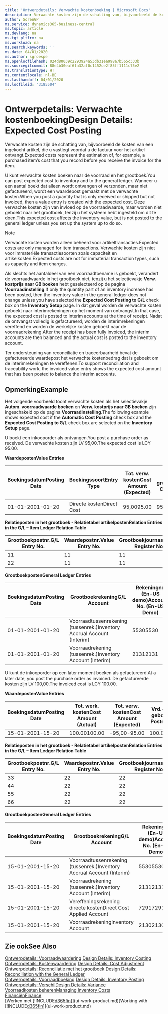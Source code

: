 ```yaml
---
title: 'Ontwerpdetails: Verwachte kostenboeking | Microsoft Docs'
description: Verwachte kosten zijn de schatting van, bijvoorbeeld de kosten van een ingekocht artikel, die u vastlegt voordat u de factuur voor het artikel ontvangt.
author: SorenGP
ms.service: dynamics365-business-central
ms.topic: article
ms.devlang: na
ms.tgt_pltfrm: na
ms.workload: na
ms.search.keywords: ''
ms.date: 04/01/2020
ms.author: sgroespe
ms.openlocfilehash: 024d80039c2293924a53db31ea998a7b565c333b
ms.sourcegitcommit: 88e4b30eaf6fa32af0c1452ce2f85ff1111c75e2
ms.translationtype: HT
ms.contentlocale: nl-BE
ms.lasthandoff: 04/01/2020
ms.locfileid: "3185504"
---
```

# <a name="design-details-expected-cost-posting"></a><span data-ttu-id="e2037-103">Ontwerpdetails: Verwachte kostenboeking</span><span class="sxs-lookup"><span data-stu-id="e2037-103">Design Details: Expected Cost Posting</span></span>
<span data-ttu-id="e2037-104">Verwachte kosten zijn de schatting van, bijvoorbeeld de kosten van een ingekocht artikel, die u vastlegt voordat u de factuur voor het artikel ontvangt.</span><span class="sxs-lookup"><span data-stu-id="e2037-104">Expected costs represent the estimation of, for example, a purchased item’s cost that you record before you receive the invoice for the item.</span></span>  

 <span data-ttu-id="e2037-105">U kunt verwachte kosten boeken naar de voorraad en het grootboek.</span><span class="sxs-lookup"><span data-stu-id="e2037-105">You can post expected cost to inventory and to the general ledger.</span></span> <span data-ttu-id="e2037-106">Wanneer u een aantal boekt dat alleen wordt ontvangen of verzonden, maar niet gefactureerd, wordt een waardepost gemaakt met de verwachte kosten.</span><span class="sxs-lookup"><span data-stu-id="e2037-106">When you post a quantity that is only received or shipped but not invoiced, then a value entry is created with the expected cost.</span></span> <span data-ttu-id="e2037-107">Deze verwachte kosten zijn van invloed op de voorraadwaarde, maar worden niet geboekt naar het grootboek, tenzij u het systeem hebt ingesteld om dit te doen.</span><span class="sxs-lookup"><span data-stu-id="e2037-107">This expected cost affects the inventory value, but is not posted to the general ledger unless you set up the system up to do so.</span></span>  

> [!NOTE]  
>  <span data-ttu-id="e2037-108">Verwachte kosten worden alleen beheerd voor artikeltransacties.</span><span class="sxs-lookup"><span data-stu-id="e2037-108">Expected costs are only managed for item transactions.</span></span> <span data-ttu-id="e2037-109">Verwachte kosten zijn niet voor immateriële transactiesoorten zoals capaciteit en artikelkosten.</span><span class="sxs-lookup"><span data-stu-id="e2037-109">Expected costs are not for immaterial transaction types, such as capacity and item charges.</span></span>  

 <span data-ttu-id="e2037-110">Als slechts het aantaldeel van een voorraadtoename is geboekt, verandert de voorraadwaarde in het grootboek niet, tenzij u het selectievakje **Verw. kostprijs naar GB boeken** hebt geselecteerd op de pagina **Voorraadinstelling**.</span><span class="sxs-lookup"><span data-stu-id="e2037-110">If only the quantity part of an inventory increase has been posted, then the inventory value in the general ledger does not change unless you have selected the **Expected Cost Posting to G/L** check box on the **Inventory Setup** page.</span></span> <span data-ttu-id="e2037-111">In dat geval worden de verwachte kosten geboekt naar interimrekeningen op het moment van ontvangst.</span><span class="sxs-lookup"><span data-stu-id="e2037-111">In that case, the expected cost is posted to interim accounts at the time of receipt.</span></span> <span data-ttu-id="e2037-112">Nadat de ontvangst volledig is gefactureerd, worden de interimrekeningen vereffend en worden de werkelijke kosten geboekt naar de voorraadrekening.</span><span class="sxs-lookup"><span data-stu-id="e2037-112">After the receipt has been fully invoiced, the interim accounts are then balanced and the actual cost is posted to the inventory account.</span></span>  

 <span data-ttu-id="e2037-113">Ter ondersteuning van reconciliatie en traceerbaarheid bevat de gefactureerde waardepost het verwachte kostenbedrag dat is geboekt om de interimrekeningen te vereffenen.</span><span class="sxs-lookup"><span data-stu-id="e2037-113">To support reconciliation and traceability work, the invoiced value entry shows the expected cost amount that has been posted to balance the interim accounts.</span></span>  

## <a name="example"></a><span data-ttu-id="e2037-114">Opmerking</span><span class="sxs-lookup"><span data-stu-id="e2037-114">Example</span></span>  
 <span data-ttu-id="e2037-115">Het volgende voorbeeld toont verwachte kosten als het selectievakje **Autom. voorraadwaarde boeken** en **Verw. kostprijs naar GB boeken** zijn ingeschakeld op de pagina **Voorraadinstelling**.</span><span class="sxs-lookup"><span data-stu-id="e2037-115">The following example shows expected cost if the **Automatic Cost Posting** check box and the **Expected Cost Posting to G/L** check box are selected on the **Inventory Setup** page.</span></span>  

 <span data-ttu-id="e2037-116">U boekt een inkooporder als ontvangen.</span><span class="sxs-lookup"><span data-stu-id="e2037-116">You post a purchase order as received.</span></span> <span data-ttu-id="e2037-117">De verwachte kosten zijn LV 95,00.</span><span class="sxs-lookup"><span data-stu-id="e2037-117">The expected cost is LCY 95.00.</span></span>  

 <span data-ttu-id="e2037-118">**Waardeposten**</span><span class="sxs-lookup"><span data-stu-id="e2037-118">**Value Entries**</span></span>  

|<span data-ttu-id="e2037-119">Boekingsdatum</span><span class="sxs-lookup"><span data-stu-id="e2037-119">Posting Date</span></span>|<span data-ttu-id="e2037-120">Boekingssoort</span><span class="sxs-lookup"><span data-stu-id="e2037-120">Entry Type</span></span>|<span data-ttu-id="e2037-121">Tot. verw. kosten</span><span class="sxs-lookup"><span data-stu-id="e2037-121">Cost Amount (Expected)</span></span>|<span data-ttu-id="e2037-122">Verw. kostn geboekt nr grootbk</span><span class="sxs-lookup"><span data-stu-id="e2037-122">Expected Cost Posted to G/L</span></span>|<span data-ttu-id="e2037-123">Verwachte kosten</span><span class="sxs-lookup"><span data-stu-id="e2037-123">Expected Cost</span></span>|<span data-ttu-id="e2037-124">Artikelpostnr.</span><span class="sxs-lookup"><span data-stu-id="e2037-124">Item Ledger Entry No.</span></span>|<span data-ttu-id="e2037-125">Volgnummer</span><span class="sxs-lookup"><span data-stu-id="e2037-125">Entry No.</span></span>|  
|------------------|----------------|------------------------------|----------------------------------|-------------------|---------------------------|---------------|  
|<span data-ttu-id="e2037-126">01-01-20</span><span class="sxs-lookup"><span data-stu-id="e2037-126">01-01-20</span></span>|<span data-ttu-id="e2037-127">Directe kosten</span><span class="sxs-lookup"><span data-stu-id="e2037-127">Direct Cost</span></span>|<span data-ttu-id="e2037-128">95,00</span><span class="sxs-lookup"><span data-stu-id="e2037-128">95.00</span></span>|<span data-ttu-id="e2037-129">95,00</span><span class="sxs-lookup"><span data-stu-id="e2037-129">95.00</span></span>|<span data-ttu-id="e2037-130">Ja</span><span class="sxs-lookup"><span data-stu-id="e2037-130">Yes</span></span>|<span data-ttu-id="e2037-131">1</span><span class="sxs-lookup"><span data-stu-id="e2037-131">1</span></span>|<span data-ttu-id="e2037-132">1</span><span class="sxs-lookup"><span data-stu-id="e2037-132">1</span></span>|  

 <span data-ttu-id="e2037-133">**Relatieposten in het grootboek - Relatietabel artikelposten**</span><span class="sxs-lookup"><span data-stu-id="e2037-133">**Relation Entries in the G/L – Item Ledger Relation Table**</span></span>  

|<span data-ttu-id="e2037-134">Grootboekpostnr.</span><span class="sxs-lookup"><span data-stu-id="e2037-134">G/L Entry No.</span></span>|<span data-ttu-id="e2037-135">Waardepostnr.</span><span class="sxs-lookup"><span data-stu-id="e2037-135">Value Entry No.</span></span>|<span data-ttu-id="e2037-136">Grootboekjournaalnr.</span><span class="sxs-lookup"><span data-stu-id="e2037-136">G/L Register No.</span></span>|  
|--------------------|---------------------|-----------------------|  
|<span data-ttu-id="e2037-137">1</span><span class="sxs-lookup"><span data-stu-id="e2037-137">1</span></span>|<span data-ttu-id="e2037-138">1</span><span class="sxs-lookup"><span data-stu-id="e2037-138">1</span></span>|<span data-ttu-id="e2037-139">1</span><span class="sxs-lookup"><span data-stu-id="e2037-139">1</span></span>|  
|<span data-ttu-id="e2037-140">2</span><span class="sxs-lookup"><span data-stu-id="e2037-140">2</span></span>|<span data-ttu-id="e2037-141">1</span><span class="sxs-lookup"><span data-stu-id="e2037-141">1</span></span>|<span data-ttu-id="e2037-142">1</span><span class="sxs-lookup"><span data-stu-id="e2037-142">1</span></span>|  

 <span data-ttu-id="e2037-143">**Grootboekposten**</span><span class="sxs-lookup"><span data-stu-id="e2037-143">**General Ledger Entries**</span></span>  

|<span data-ttu-id="e2037-144">Boekingsdatum</span><span class="sxs-lookup"><span data-stu-id="e2037-144">Posting Date</span></span>|<span data-ttu-id="e2037-145">Grootboekrekening</span><span class="sxs-lookup"><span data-stu-id="e2037-145">G/L Account</span></span>|<span data-ttu-id="e2037-146">Rekeningnr. (En-US demo)</span><span class="sxs-lookup"><span data-stu-id="e2037-146">Account No. (En-US Demo)</span></span>|<span data-ttu-id="e2037-147">Bedrag</span><span class="sxs-lookup"><span data-stu-id="e2037-147">Amount</span></span>|<span data-ttu-id="e2037-148">Volgnummer</span><span class="sxs-lookup"><span data-stu-id="e2037-148">Entry No.</span></span>|  
|------------------|------------------|---------------------------------|------------|---------------|  
|<span data-ttu-id="e2037-149">01-01-20</span><span class="sxs-lookup"><span data-stu-id="e2037-149">01-01-20</span></span>|<span data-ttu-id="e2037-150">Voorraadtussenrekening (tussenrek.)</span><span class="sxs-lookup"><span data-stu-id="e2037-150">Inventory Accrual Account (Interim)</span></span>|<span data-ttu-id="e2037-151">5530</span><span class="sxs-lookup"><span data-stu-id="e2037-151">5530</span></span>|<span data-ttu-id="e2037-152">-95,00</span><span class="sxs-lookup"><span data-stu-id="e2037-152">-95.00</span></span>|<span data-ttu-id="e2037-153">2</span><span class="sxs-lookup"><span data-stu-id="e2037-153">2</span></span>|  
|<span data-ttu-id="e2037-154">01-01-20</span><span class="sxs-lookup"><span data-stu-id="e2037-154">01-01-20</span></span>|<span data-ttu-id="e2037-155">Voorraadrekening (tussenrek.)</span><span class="sxs-lookup"><span data-stu-id="e2037-155">Inventory Account (Interim)</span></span>|<span data-ttu-id="e2037-156">2131</span><span class="sxs-lookup"><span data-stu-id="e2037-156">2131</span></span>|<span data-ttu-id="e2037-157">95,00</span><span class="sxs-lookup"><span data-stu-id="e2037-157">95.00</span></span>|<span data-ttu-id="e2037-158">1</span><span class="sxs-lookup"><span data-stu-id="e2037-158">1</span></span>|  

 <span data-ttu-id="e2037-159">U kunt de inkooporder op een later moment boeken als gefactureerd.</span><span class="sxs-lookup"><span data-stu-id="e2037-159">At a later date, you post the purchase order as invoiced.</span></span> <span data-ttu-id="e2037-160">De gefactureerde kosten zijn LV 100,00.</span><span class="sxs-lookup"><span data-stu-id="e2037-160">The invoiced cost is LCY 100.00.</span></span>  

 <span data-ttu-id="e2037-161">**Waardeposten**</span><span class="sxs-lookup"><span data-stu-id="e2037-161">**Value Entries**</span></span>  

|<span data-ttu-id="e2037-162">Boekingsdatum</span><span class="sxs-lookup"><span data-stu-id="e2037-162">Posting Date</span></span>|<span data-ttu-id="e2037-163">Tot. werk. kosten</span><span class="sxs-lookup"><span data-stu-id="e2037-163">Cost Amount (Actual)</span></span>|<span data-ttu-id="e2037-164">Tot. verw. kosten</span><span class="sxs-lookup"><span data-stu-id="e2037-164">Cost Amount (Expected)</span></span>|<span data-ttu-id="e2037-165">Vrd.-waarde geboekt</span><span class="sxs-lookup"><span data-stu-id="e2037-165">Cost Posted to G/L</span></span>|<span data-ttu-id="e2037-166">Verwachte kosten</span><span class="sxs-lookup"><span data-stu-id="e2037-166">Expected Cost</span></span>|<span data-ttu-id="e2037-167">Artikelpostnr.</span><span class="sxs-lookup"><span data-stu-id="e2037-167">Item Ledger Entry No.</span></span>|<span data-ttu-id="e2037-168">Volgnummer</span><span class="sxs-lookup"><span data-stu-id="e2037-168">Entry No.</span></span>|  
|------------------|----------------------------|------------------------------|-------------------------|-------------------|---------------------------|---------------|  
|<span data-ttu-id="e2037-169">15-01-20</span><span class="sxs-lookup"><span data-stu-id="e2037-169">01-15-20</span></span>|<span data-ttu-id="e2037-170">100.00</span><span class="sxs-lookup"><span data-stu-id="e2037-170">100.00</span></span>|<span data-ttu-id="e2037-171">-95,00</span><span class="sxs-lookup"><span data-stu-id="e2037-171">-95.00</span></span>|<span data-ttu-id="e2037-172">100.00</span><span class="sxs-lookup"><span data-stu-id="e2037-172">100.00</span></span>|<span data-ttu-id="e2037-173">Nee</span><span class="sxs-lookup"><span data-stu-id="e2037-173">No</span></span>|<span data-ttu-id="e2037-174">1</span><span class="sxs-lookup"><span data-stu-id="e2037-174">1</span></span>|<span data-ttu-id="e2037-175">2</span><span class="sxs-lookup"><span data-stu-id="e2037-175">2</span></span>|  

 <span data-ttu-id="e2037-176">**Relatieposten in het grootboek - Relatietabel artikelposten**</span><span class="sxs-lookup"><span data-stu-id="e2037-176">**Relation Entries in the G/L – Item Ledger Relation Table**</span></span>  

|<span data-ttu-id="e2037-177">Grootboekpostnr.</span><span class="sxs-lookup"><span data-stu-id="e2037-177">G/L Entry No.</span></span>|<span data-ttu-id="e2037-178">Waardepostnr.</span><span class="sxs-lookup"><span data-stu-id="e2037-178">Value Entry No.</span></span>|<span data-ttu-id="e2037-179">Grootboekjournaalnr.</span><span class="sxs-lookup"><span data-stu-id="e2037-179">G/L Register No.</span></span>|  
|--------------------|---------------------|-----------------------|  
|<span data-ttu-id="e2037-180">3</span><span class="sxs-lookup"><span data-stu-id="e2037-180">3</span></span>|<span data-ttu-id="e2037-181">2</span><span class="sxs-lookup"><span data-stu-id="e2037-181">2</span></span>|<span data-ttu-id="e2037-182">2</span><span class="sxs-lookup"><span data-stu-id="e2037-182">2</span></span>|  
|<span data-ttu-id="e2037-183">4</span><span class="sxs-lookup"><span data-stu-id="e2037-183">4</span></span>|<span data-ttu-id="e2037-184">2</span><span class="sxs-lookup"><span data-stu-id="e2037-184">2</span></span>|<span data-ttu-id="e2037-185">2</span><span class="sxs-lookup"><span data-stu-id="e2037-185">2</span></span>|  
|<span data-ttu-id="e2037-186">5</span><span class="sxs-lookup"><span data-stu-id="e2037-186">5</span></span>|<span data-ttu-id="e2037-187">2</span><span class="sxs-lookup"><span data-stu-id="e2037-187">2</span></span>|<span data-ttu-id="e2037-188">2</span><span class="sxs-lookup"><span data-stu-id="e2037-188">2</span></span>|  
|<span data-ttu-id="e2037-189">6</span><span class="sxs-lookup"><span data-stu-id="e2037-189">6</span></span>|<span data-ttu-id="e2037-190">2</span><span class="sxs-lookup"><span data-stu-id="e2037-190">2</span></span>|<span data-ttu-id="e2037-191">2</span><span class="sxs-lookup"><span data-stu-id="e2037-191">2</span></span>|  

 <span data-ttu-id="e2037-192">**Grootboekposten**</span><span class="sxs-lookup"><span data-stu-id="e2037-192">**General Ledger Entries**</span></span>  

|<span data-ttu-id="e2037-193">Boekingsdatum</span><span class="sxs-lookup"><span data-stu-id="e2037-193">Posting Date</span></span>|<span data-ttu-id="e2037-194">Grootboekrekening</span><span class="sxs-lookup"><span data-stu-id="e2037-194">G/L Account</span></span>|<span data-ttu-id="e2037-195">Rekeningnr. (En-US demo)</span><span class="sxs-lookup"><span data-stu-id="e2037-195">Account No. (En-US Demo)</span></span>|<span data-ttu-id="e2037-196">Bedrag</span><span class="sxs-lookup"><span data-stu-id="e2037-196">Amount</span></span>|<span data-ttu-id="e2037-197">Volgnummer</span><span class="sxs-lookup"><span data-stu-id="e2037-197">Entry No.</span></span>|  
|------------------|------------------|---------------------------------|------------|---------------|  
|<span data-ttu-id="e2037-198">15-01-20</span><span class="sxs-lookup"><span data-stu-id="e2037-198">01-15-20</span></span>|<span data-ttu-id="e2037-199">Voorraadtussenrekening (tussenrek.)</span><span class="sxs-lookup"><span data-stu-id="e2037-199">Inventory Accrual Account (Interim)</span></span>|<span data-ttu-id="e2037-200">5530</span><span class="sxs-lookup"><span data-stu-id="e2037-200">5530</span></span>|<span data-ttu-id="e2037-201">95,00</span><span class="sxs-lookup"><span data-stu-id="e2037-201">95.00</span></span>|<span data-ttu-id="e2037-202">4</span><span class="sxs-lookup"><span data-stu-id="e2037-202">4</span></span>|  
|<span data-ttu-id="e2037-203">15-01-20</span><span class="sxs-lookup"><span data-stu-id="e2037-203">01-15-20</span></span>|<span data-ttu-id="e2037-204">Voorraadrekening (tussenrek.)</span><span class="sxs-lookup"><span data-stu-id="e2037-204">Inventory Account (Interim)</span></span>|<span data-ttu-id="e2037-205">2131</span><span class="sxs-lookup"><span data-stu-id="e2037-205">2131</span></span>|<span data-ttu-id="e2037-206">-95,00</span><span class="sxs-lookup"><span data-stu-id="e2037-206">-95.00</span></span>|<span data-ttu-id="e2037-207">3</span><span class="sxs-lookup"><span data-stu-id="e2037-207">3</span></span>|  
|<span data-ttu-id="e2037-208">15-01-20</span><span class="sxs-lookup"><span data-stu-id="e2037-208">01-15-20</span></span>|<span data-ttu-id="e2037-209">Vereffeningsrekening directe kosten</span><span class="sxs-lookup"><span data-stu-id="e2037-209">Direct Cost Applied Account</span></span>|<span data-ttu-id="e2037-210">7291</span><span class="sxs-lookup"><span data-stu-id="e2037-210">7291</span></span>|<span data-ttu-id="e2037-211">-100</span><span class="sxs-lookup"><span data-stu-id="e2037-211">-100</span></span>|<span data-ttu-id="e2037-212">6</span><span class="sxs-lookup"><span data-stu-id="e2037-212">6</span></span>|  
|<span data-ttu-id="e2037-213">15-01-20</span><span class="sxs-lookup"><span data-stu-id="e2037-213">01-15-20</span></span>|<span data-ttu-id="e2037-214">Voorraadrekening</span><span class="sxs-lookup"><span data-stu-id="e2037-214">Inventory Account</span></span>|<span data-ttu-id="e2037-215">2130</span><span class="sxs-lookup"><span data-stu-id="e2037-215">2130</span></span>|<span data-ttu-id="e2037-216">100</span><span class="sxs-lookup"><span data-stu-id="e2037-216">100</span></span>|<span data-ttu-id="e2037-217">5</span><span class="sxs-lookup"><span data-stu-id="e2037-217">5</span></span>|  

## <a name="see-also"></a><span data-ttu-id="e2037-218">Zie ook</span><span class="sxs-lookup"><span data-stu-id="e2037-218">See Also</span></span>
 <span data-ttu-id="e2037-219">[Ontwerpdetails: Voorraadwaardering](design-details-inventory-costing.md) </span><span class="sxs-lookup"><span data-stu-id="e2037-219">[Design Details: Inventory Costing](design-details-inventory-costing.md) </span></span>  
 <span data-ttu-id="e2037-220">[Ontwerpdetails: Kostenwaardering](design-details-cost-adjustment.md) </span><span class="sxs-lookup"><span data-stu-id="e2037-220">[Design Details: Cost Adjustment](design-details-cost-adjustment.md) </span></span>  
 <span data-ttu-id="e2037-221">[Ontwerpdetails: Reconciliatie met het grootboek](design-details-reconciliation-with-the-general-ledger.md) </span><span class="sxs-lookup"><span data-stu-id="e2037-221">[Design Details: Reconciliation with the General Ledger](design-details-reconciliation-with-the-general-ledger.md) </span></span>  
 <span data-ttu-id="e2037-222">[Ontwerpdetails: Voorraadboeking](design-details-inventory-posting.md) </span><span class="sxs-lookup"><span data-stu-id="e2037-222">[Design Details: Inventory Posting](design-details-inventory-posting.md) </span></span>  
 [<span data-ttu-id="e2037-223">Ontwerpdetails: Verschil</span><span class="sxs-lookup"><span data-stu-id="e2037-223">Design Details: Variance</span></span>](design-details-variance.md)  
 [<span data-ttu-id="e2037-224">Voorraadkosten beheren</span><span class="sxs-lookup"><span data-stu-id="e2037-224">Managing Inventory Costs</span></span>](finance-manage-inventory-costs.md)  
 [<span data-ttu-id="e2037-225">Financiën</span><span class="sxs-lookup"><span data-stu-id="e2037-225">Finance</span></span>](finance.md)  
 <span data-ttu-id="e2037-226">[Werken met [!INCLUDE[d365fin](includes/d365fin_md.md)]](ui-work-product.md)</span><span class="sxs-lookup"><span data-stu-id="e2037-226">[Working with [!INCLUDE[d365fin](includes/d365fin_md.md)]](ui-work-product.md)</span></span>
